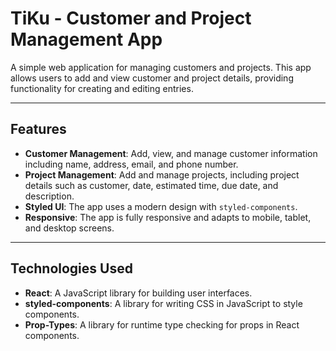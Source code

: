 # TiKu - Customer and Project Management App

A simple web application for managing customers and projects. This app allows users to add and view customer and project details, providing functionality for creating and editing entries.

---

## Features

- **Customer Management**: Add, view, and manage customer information including name, address, email, and phone number.
- **Project Management**: Add and manage projects, including project details such as customer, date, estimated time, due date, and description.
- **Styled UI**: The app uses a modern design with `styled-components`.
- **Responsive**: The app is fully responsive and adapts to mobile, tablet, and desktop screens.

---

## Technologies Used

- **React**: A JavaScript library for building user interfaces.
- **styled-components**: A library for writing CSS in JavaScript to style components.
- **Prop-Types**: A library for runtime type checking for props in React components.

